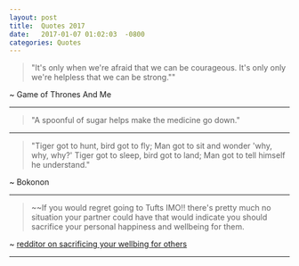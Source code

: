 ```yaml
---
layout: post
title:  Quotes 2017
date:   2017-01-07 01:02:03  -0800
categories: Quotes
---
```


> "It's only when we're afraid that we can be courageous. It's only only we're helpless that we can be strong.""

~ Game of Thrones And Me

---

> "A spoonful of sugar helps make the medicine go down."

---

> "Tiger got to hunt, bird got to fly; Man got to sit and wonder 'why, why, why?' Tiger got to sleep, bird got to land; Man got to tell himself he understand."

~ Bokonon

---

> ~~If you would regret going to Tufts IMO!! there's pretty much no situation your partner could have that would indicate you should sacrifice your personal happiness and wellbeing for them. 

~ [redditor on sacrificing your wellbing for others](https://www.reddit.com/r/premed/comments/5p629n/tufts_vs_university_of_rochester/dcoosvp/)

---
